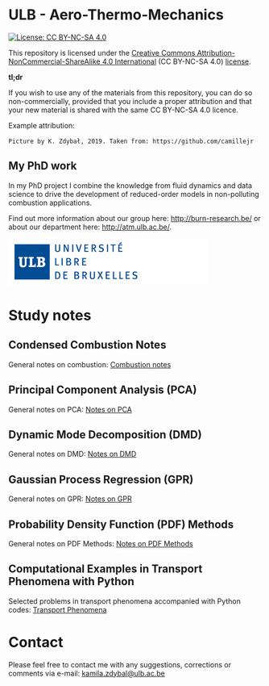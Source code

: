 # ULB - Aero-Thermo-Mechanics

[![License: CC BY-NC-SA 4.0](https://img.shields.io/badge/License-CC%20BY--NC--SA%204.0-lightgrey.svg)](https://creativecommons.org/licenses/by-nc-sa/4.0/)

This repository is licensed under the [Creative Commons Attribution-NonCommercial-ShareAlike 4.0 International](https://creativecommons.org/licenses/by-nc-sa/4.0/) (CC BY-NC-SA 4.0) [license](https://creativecommons.org/licenses/by-nc-sa/4.0/legalcode).

__tl;dr__

If you wish to use any of the materials from this repository, you can do so non-commercially, provided that you include a proper attribution and that your new material is shared with the same CC BY-NC-SA 4.0 licence.

Example attribution:

```
Picture by K. Zdybał, 2019. Taken from: https://github.com/camillejr
```

## My PhD work

In my PhD project I combine the knowledge from fluid dynamics and data science to drive the development of reduced-order models in non-polluting combustion applications.

Find out more information about our group here: http://burn-research.be/ or about our department here: http://atm.ulb.ac.be/.

![Screenshot](/DWGs/logoulb.gif)

# Study notes

## Condensed Combustion Notes

General notes on combustion: [Combustion notes](https://github.com/camillejr/ulb-atm-phd/raw/master/combustion/c-c-n.pdf)

## Principal Component Analysis (PCA)

General notes on PCA: [Notes on PCA](https://github.com/camillejr/ulb-atm-phd/raw/master/PCA/PCA.pdf)

## Dynamic Mode Decomposition (DMD)

General notes on DMD: [Notes on DMD](https://github.com/camillejr/ulb-atm-phd/raw/master/DMD/DMD-theory.pdf)

## Gaussian Process Regression (GPR)

General notes on GPR: [Notes on GPR](https://github.com/camillejr/ulb-atm-phd/raw/master/GPR/GPR.pdf)

## Probability Density Function (PDF) Methods

General notes on PDF Methods: [Notes on PDF Methods](https://github.com/camillejr/ulb-atm-phd/raw/master/PDF-methods/PDF-methods.pdf)

## Computational Examples in Transport Phenomena with Python

Selected problems in transport phenomena accompanied with Python codes: [Transport Phenomena](https://github.com/camillejr/ulb-atm-phd/raw/master/trans-phen/comp-examp-trans-phen.pdf)

# Contact

Please feel free to contact me with any suggestions, corrections or comments via e-mail: kamila.zdybal@ulb.ac.be
